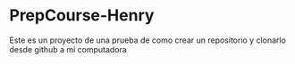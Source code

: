 # PrepCourse-Henry
Este es un proyecto de una prueba de como crear un repositorio y clonarlo desde github a mi computadora 
